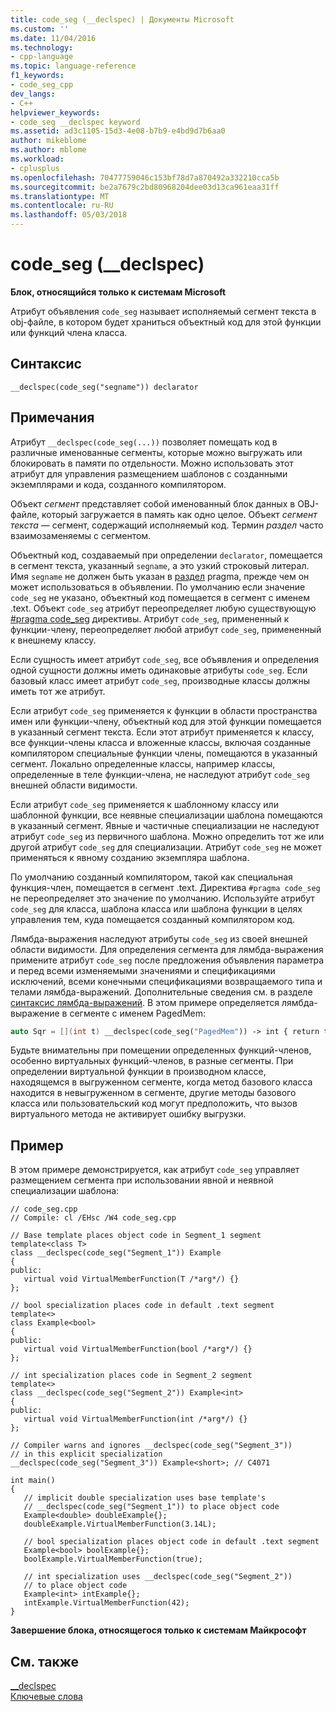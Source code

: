 ```yaml
---
title: code_seg (__declspec) | Документы Microsoft
ms.custom: ''
ms.date: 11/04/2016
ms.technology:
- cpp-language
ms.topic: language-reference
f1_keywords:
- code_seg_cpp
dev_langs:
- C++
helpviewer_keywords:
- code_seg __declspec keyword
ms.assetid: ad3c1105-15d3-4e08-b7b9-e4bd9d7b6aa0
author: mikeblome
ms.author: mblome
ms.workload:
- cplusplus
ms.openlocfilehash: 70477759046c153bf78d7a870492a332210cca5b
ms.sourcegitcommit: be2a7679c2bd80968204dee03d13ca961eaa31ff
ms.translationtype: MT
ms.contentlocale: ru-RU
ms.lasthandoff: 05/03/2018
---
```

# <a name="codeseg-declspec"></a>code_seg (__declspec)
**Блок, относящийся только к системам Microsoft**  
  
 Атрибут объявления `code_seg` называет исполняемый сегмент текста в obj-файле, в котором будет храниться объектный код для этой функции или функций члена класса.  
  
## <a name="syntax"></a>Синтаксис  
  
```  
__declspec(code_seg("segname")) declarator  
```  
  
## <a name="remarks"></a>Примечания  
 Атрибут `__declspec(code_seg(...))` позволяет помещать код в различные именованные сегменты, которые можно выгружать или блокировать в памяти по отдельности. Можно использовать этот атрибут для управления размещением шаблонов с созданными экземплярами и кода, созданного компилятором.  
  
 Объект *сегмент* представляет собой именованный блок данных в OBJ-файле, который загружается в память как одно целое. Объект *сегмент текста* — сегмент, содержащий исполняемый код. Термин *раздел* часто взаимозаменяемы с сегментом.  
  
 Объектный код, создаваемый при определении `declarator`, помещается в сегмент текста, указанный `segname`, а это узкий строковый литерал. Имя `segname` не должен быть указан в [раздел](../preprocessor/section.md) pragma, прежде чем он может использоваться в объявлении. По умолчанию если значение `code_seg` не указано, объектный код помещается в сегмент с именем .text. Объект `code_seg` атрибут переопределяет любую существующую [#pragma code_seg](../preprocessor/code-seg.md) директивы. Атрибут `code_seg`, примененный к функции-члену, переопределяет любой атрибут `code_seg`, примененный к внешнему классу.  
  
 Если сущность имеет атрибут `code_seg`, все объявления и определения одной сущности должны иметь одинаковые атрибуты `code_seg`. Если базовый класс имеет атрибут `code_seg`, производные классы должны иметь тот же атрибут.  
  
 Если атрибут `code_seg` применяется к функции в области пространства имен или функции-члену, объектный код для этой функции помещается в указанный сегмент текста. Если этот атрибут применяется к классу, все функции-члены класса и вложенные классы, включая созданные компилятором специальные функции члены, помещаются в указанный сегмент. Локально определенные классы, например классы, определенные в теле функции-члена, не наследуют атрибут `code_seg` внешней области видимости.  
  
 Если атрибут `code_seg` применяется к шаблонному классу или шаблонной функции, все неявные специализации шаблона помещаются в указанный сегмент. Явные и частичные специализации не наследуют атрибут `code_seg` из первичного шаблона. Можно определить тот же или другой атрибут `code_seg` для специализации. Атрибут `code_seg` не может применяться к явному созданию экземпляра шаблона.  
  
 По умолчанию созданный компилятором, такой как специальная функция-член, помещается в сегмент .text. Директива `#pragma code_seg` не переопределяет это значение по умолчанию. Используйте атрибут `code_seg` для класса, шаблона класса или шаблона функции в целях управления тем, куда помещается созданный компилятором код.  
  
 Лямбда-выражения наследуют атрибуты `code_seg` из своей внешней области видимости. Для определения сегмента для лямбда-выражения примените атрибут `code_seg` после предложения объявления параметра и перед всеми изменяемыми значениями и спецификациями исключений, всеми конечными спецификациями возвращаемого типа и телами лямбда-выражений. Дополнительные сведения см. в разделе [синтаксис лямбда-выражений](../cpp/lambda-expression-syntax.md). В этом примере определяется лямбда-выражение в сегменте с именем PagedMem:  
  
```cpp  
auto Sqr = [](int t) __declspec(code_seg("PagedMem")) -> int { return t*t; };  
```  
  
 Будьте внимательны при помещении определенных функций-членов, особенно виртуальных функций-членов, в разные сегменты. При определении виртуальной функции в производном классе, находящемся в выгруженном сегменте, когда метод базового класса находится в невыгруженном в сегменте, другие методы базового класса или пользовательский код могут предположить, что вызов виртуального метода не активирует ошибку выгрузки.  
  
## <a name="example"></a>Пример  
 В этом примере демонстрируется, как атрибут `code_seg` управляет размещением сегмента при использовании явной и неявной специализации шаблона:  
  
```  
// code_seg.cpp  
// Compile: cl /EHsc /W4 code_seg.cpp  
  
// Base template places object code in Segment_1 segment  
template<class T>  
class __declspec(code_seg("Segment_1")) Example  
{  
public:  
   virtual void VirtualMemberFunction(T /*arg*/) {}  
};  
  
// bool specialization places code in default .text segment  
template<>  
class Example<bool>   
{  
public:  
   virtual void VirtualMemberFunction(bool /*arg*/) {}  
};  
  
// int specialization places code in Segment_2 segment  
template<>  
class __declspec(code_seg("Segment_2")) Example<int>   
{  
public:  
   virtual void VirtualMemberFunction(int /*arg*/) {}  
};  
  
// Compiler warns and ignores __declspec(code_seg("Segment_3"))  
// in this explicit specialization  
__declspec(code_seg("Segment_3")) Example<short>; // C4071  
  
int main()  
{  
   // implicit double specialization uses base template's  
   // __declspec(code_seg("Segment_1")) to place object code  
   Example<double> doubleExample{};  
   doubleExample.VirtualMemberFunction(3.14L);  
  
   // bool specialization places object code in default .text segment  
   Example<bool> boolExample{};  
   boolExample.VirtualMemberFunction(true);  
  
   // int specialization uses __declspec(code_seg("Segment_2"))  
   // to place object code  
   Example<int> intExample{};  
   intExample.VirtualMemberFunction(42);  
}  
```  
  
 **Завершение блока, относящегося только к системам Майкрософт**  
  
## <a name="see-also"></a>См. также  
 [__declspec](../cpp/declspec.md)   
 [Ключевые слова](../cpp/keywords-cpp.md)